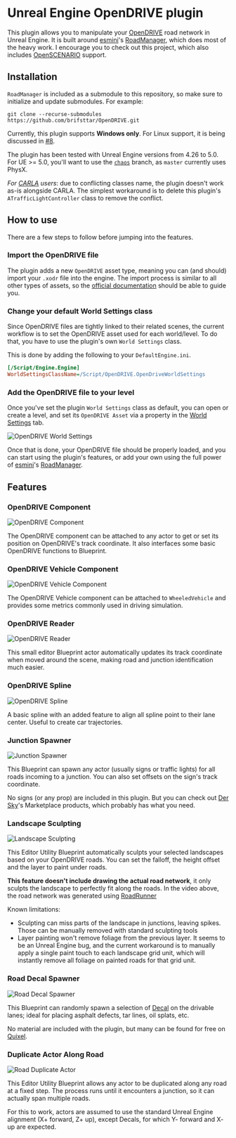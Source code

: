 # Unreal Engine OpenDRIVE plugin

This plugin allows you to manipulate your [OpenDRIVE](https://www.asam.net/standards/detail/opendrive/) road network in Unreal Engine. It is built around [esmini](https://github.com/esmini/esmini)'s [RoadManager](https://github.com/esmini/esmini/tree/master/EnvironmentSimulator/Modules/RoadManager), which does most of the heavy work. I encourage you to check out this project, which also includes [OpenSCENARIO](https://www.asam.net/standards/detail/openscenario/) support.

## Installation

`RoadManager` is included as a submodule to this repository, so make sure to initialize and update submodules. For example:
```
git clone --recurse-submodules https://github.com/brifsttar/OpenDRIVE.git
```

Currently, this plugin  supports **Windows only**. For Linux support, it is being discussed in [#8](https://github.com/brifsttar/OpenDRIVE/issues/8).

The plugin has been tested with Unreal Engine versions from 4.26 to 5.0. For UE >= 5.0, you'll want to use the [`chaos`](https://github.com/brifsttar/OpenDRIVE/tree/chaos) branch, as `master` currently uses PhysX.

*For [CARLA](https://github.com/carla-simulator/carla) users*: due to conflicting classes name, the plugin doesn't work as-is alongside CARLA. The simplest workaround is to delete this plugin's `ATrafficLightController` class to remove the conflict.

## How to use

There are a few steps to follow before jumping into the features.

### Import the OpenDRIVE file

The plugin adds a new `OpenDRIVE` asset type, meaning you can (and should) import your `.xodr` file into the engine. The import process is similar to all other types of assets, so the [official documentation](https://docs.unrealengine.com/4.27/en-US/WorkingWithContent/Importing/HowTo/) should be able to guide you.

### Change your default World Settings class

Since OpenDRIVE files are tightly linked to their related scenes, the current workflow is to set the OpenDRIVE asset used for each world/level. To do that, you have to use the plugin's own `World Settings` class.

This is done by adding the following to your `DefaultEngine.ini`.

```ini
[/Script/Engine.Engine]
WorldSettingsClassName=/Script/OpenDRIVE.OpenDriveWorldSettings
```

### Add the OpenDRIVE file to your level

Once you've set the plugin `World Settings` class as default, you can open or create a level, and set its `OpenDRIVE Asset` via a property in the [World Settings](https://docs.unrealengine.com/4.27/en-US/Basics/Levels/WorldSettings/) tab.

![OpenDRIVE World Settings](Resources/odr_world_settings.jpg)

Once that is done, your OpenDRIVE file should be properly loaded, and you can start using the plugin's features, or add your own using the full power of [esmini](https://github.com/esmini/esmini)'s [RoadManager](https://github.com/esmini/esmini/tree/master/EnvironmentSimulator/Modules/RoadManager).

## Features

### OpenDRIVE Component

![OpenDRIVE Component](Resources/odr_comp.jpg)

The OpenDRIVE component can be attached to any actor to get or set its position on OpenDRIVE's track coordinate. It also interfaces some basic OpenDRIVE functions to Blueprint.

### OpenDRIVE Vehicle Component

![OpenDRIVE Vehicle Component](Resources/odr_veh_comp.jpg)

The OpenDRIVE Vehicle component can be attached to `WheeledVehicle` and provides some metrics commonly used in driving simulation.

### OpenDRIVE Reader

![OpenDRIVE Reader](Resources/odr_reader.gif)

This small editor Blueprint actor automatically updates its track coordinate when moved around the scene, making road and junction identification much easier.

### OpenDRIVE Spline

![OpenDRIVE Spline](Resources/odr_spline.gif)

A basic spline with an added feature to align all spline point to their lane center. Useful to create car trajectories.

### Junction Spawner

![Junction Spawner](Resources/odr_junction_spawn.gif)

This Blueprint can spawn any actor (usually signs or traffic lights) for all roads incoming to a junction. You can also set offsets on the sign's track coordinate.

No signs (or any prop) are included in this plugin. But you can check out [Der Sky](https://www.unrealengine.com/marketplace/en-US/profile/Der+Sky)'s Marketplace products, which probably has what you need.

### Landscape Sculpting

![Landscape Sculpting](Resources/odr_sculpt.gif)

This Editor Utility Blueprint automatically sculpts your selected landscapes based on your OpenDRIVE roads. You can set the falloff, the height offset and the layer to paint under roads.

**This feature doesn't include drawing the actual road network**, it only sculpts the landscape to perfectly fit along the roads. In the video above, the road network was generated using [RoadRunner](https://www.mathworks.com/products/roadrunner.html)

Known limitations:

*  Sculpting can miss parts of the landscape in junctions, leaving spikes. Those can be manually removed with standard sculpting tools
* Layer painting won't remove foliage from the previous layer. It seems to be an Unreal Engine bug, and the current workaround is to manually apply a single paint touch to each landscape grid unit, which will instantly remove all foliage on painted roads for that grid unit.

### Road Decal Spawner

![Road Decal Spawner](Resources/odr_decal_spawner.gif)

This Blueprint can randomly spawn a selection of [Decal](https://docs.unrealengine.com/4.27/en-US/Resources/ContentExamples/Decals/) on the drivable lanes; ideal for placing asphalt defects, tar lines, oil splats, etc.

No material are included with the plugin, but many can be found for free on [Quixel](https://quixel.com/megascans/home?category=decal&category=street).

### Duplicate Actor Along Road

![Road Duplicate Actor](Resources/odr_repeat.gif)

This Editor Utility Blueprint allows any actor to be duplicated along any road at a fixed step. The process runs until it encounters a junction, so it can actually span multiple roads.

For this to work, actors are assumed to use the standard Unreal Engine alignment (X+ forward, Z+ up), except Decals, for which Y- forward and X- up are expected.
